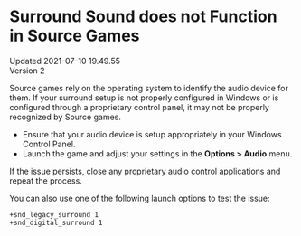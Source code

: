 # Surround Sound does not Function in Source Games
Updated 2021-07-10 19.49.55  
Version 2  

Source games rely on the operating system to identify the audio device for them. If your surround setup is not properly configured in Windows or is configured through a proprietary control panel, it may not be properly recognized by Source games.  
  

* Ensure that your audio device is setup appropriately in your Windows Control Panel.
* Launch the game and adjust your settings in the **Options > Audio** menu.

  
If the issue persists, close any proprietary audio control applications and repeat the process.  
  
You can also use one of the following launch options to test the issue:  
  
`+snd_legacy_surround 1`  
`+snd_digital_surround 1`